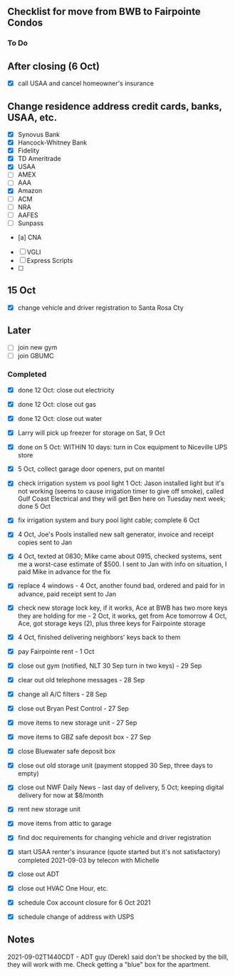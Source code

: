 ## Checklist for move from BWB to Fairpointe Condos

### To Do

## After closing (6 Oct)

- [x] call USAA and cancel homeowner's insurance

## Change residence address credit cards, banks, USAA, etc.
- [x] Synovus Bank
- [x] Hancock-Whitney Bank
- [x] Fidelity
- [x] TD Ameritrade
- [x] USAA
- [ ] AMEX
- [ ] AAA
- [x] Amazon
- [ ] ACM
- [ ] NRA
- [ ] AAFES
- [ ] Sunpass
- [a] CNA
- [ ] VGLI
- [ ] Express Scripts
- [ ] 

## 15 Oct
- [x] change vehicle and driver registration to Santa Rosa Cty

## Later

- [ ] join new gym
- [ ] join GBUMC

### Completed

- [x] done 12 Oct: close out electricity
- [x] done 12 Oct: close out gas
- [x] done 12 Oct: close out water
- [x] Larry will pick up freezer for storage on Sat, 9 Oct
- [x] done on 5 Oct: WITHIN 10 days: turn in Cox equipment to Niceville UPS store
- [x] 5 Oct, collect garage door openers, put on mantel
- [x] check irrigation system vs pool light
      1 Oct: Jason installed light but it's not working (seems to
      cause irrigation timer to give off smoke), called Gulf Coast Electrical
      and they will get Ben here on Tuesday next week; done 5 Oct
- [x] fix irrigation system and bury pool light cable; complete 6 Oct
- [x] 4 Oct, Joe's Pools installed new salt generator, invoice and
      receipt copies sent to Jan
- [x] 4 Oct, texted at 0830; Mike came about 0915, checked systems,
      sent me a worst-case estimate of $500. I sent to Jan
      with info on situation, I paid Mike in advance for the fix
- [x] replace 4 windows - 4 Oct, another found bad, ordered and paid for in advance,
      paid receipt sent to Jan
- [x] check new storage lock key, if it works, Ace at BWB has two more
      keys they are holding for me - 2 Oct, it works, get from Ace tomorrow
      4 Oct, Ace, got storage keys (2), plus three keys for Fairpointe storage
- [x] 4 Oct, finished delivering neighbors' keys back to them
- [x] pay Fairpointe rent - 1 Oct
- [x] close out gym (notified, NLT 30 Sep turn in two keys) - 29 Sep
- [x] clear out old telephone messages - 28 Sep
- [x] change all A/C filters - 28 Sep
- [x] close out Bryan Pest Control - 27 Sep
- [x] move items to new storage unit - 27 Sep
- [x] move items to GBZ safe deposit box - 27 Sep
- [x] close Bluewater safe deposit box
- [x] close out old storage unit (payment stopped 30 Sep, three days to empty)
- [x] close out NWF Daily News - last day of delivery, 5 Oct;
      keeping digital delivery for now at $8/month
- [x] rent new storage unit
- [x] move items from attic to garage
- [x] find doc requirements for changing vehicle and driver registration 
- [x] start USAA renter's insurance (quote started but it's not satisfactory)
      completed 2021-09-03 by telecon with Michelle
- [x] close out ADT
- [x] close out HVAC One Hour, etc.
- [x] schedule Cox account closure for 6 Oct 2021
- [x] schedule change of address with USPS


## Notes

2021-09-02T1440CDT - ADT guy (Derek) said don't be shocked by the bill, they will work with me.
                     Check getting a "blue" box for the apartment.
